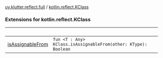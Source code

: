 [uy.klutter.reflect.full](../index.md) / [kotlin.reflect.KClass](.)


### Extensions for kotlin.reflect.KClass

|&nbsp;|&nbsp;|
|---|---|
| [isAssignableFrom](is-assignable-from.md) | <code>fun <T : Any> KClass<T>.isAssignableFrom(other: KType): Boolean</code><br/> |

